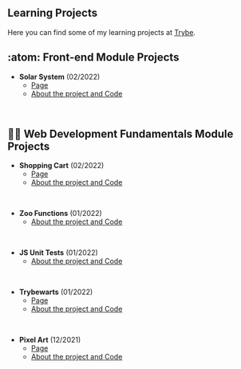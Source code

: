 ## Learning Projects

Here you can find some of my learning projects at [Trybe](https://www.betrybe.com/).

## :atom: Front-end Module Projects

* **Solar System** (02/2022)
  * [Page](https://queite.github.io/solar-system/)
  * [About the project and Code](https://github.com/queite/solar-system)
<br>

## :woman_technologist: Web Development Fundamentals Module Projects

* **Shopping Cart** (02/2022)
  * [Page](https://queite.github.io/LearningProjects/ShoppingCart/index.html)
  * [About the project and Code](https://github.com/queite/queite.github.io/tree/main/LearningProjects/ShoppingCart)
<br>

* **Zoo Functions** (01/2022)
  * [About the project and Code](https://github.com/queite/queite.github.io/tree/main/LearningProjects/ZooFunctions)
 <br>
 
* **JS Unit Tests** (01/2022)
  * [About the project and Code](https://github.com/queite/queite.github.io/tree/main/LearningProjects/JSUnitTests) 
 <br>
 
* **Trybewarts** (01/2022)
  * [Page](https://queite.github.io/LearningProjects/Trybewarts/index.html)
  * [About the project and Code](https://github.com/queite/queite.github.io/tree/main/LearningProjects/Trybewarts)
 <br>  
 
* **Pixel Art** (12/2021)
  * [Page](https://queite.github.io/LearningProjects/PixelsArtProject/index.html)
  * [About the project and Code](https://github.com/queite/queite.github.io/tree/main/LearningProjects/PixelsArtProject)
 <br>
 
